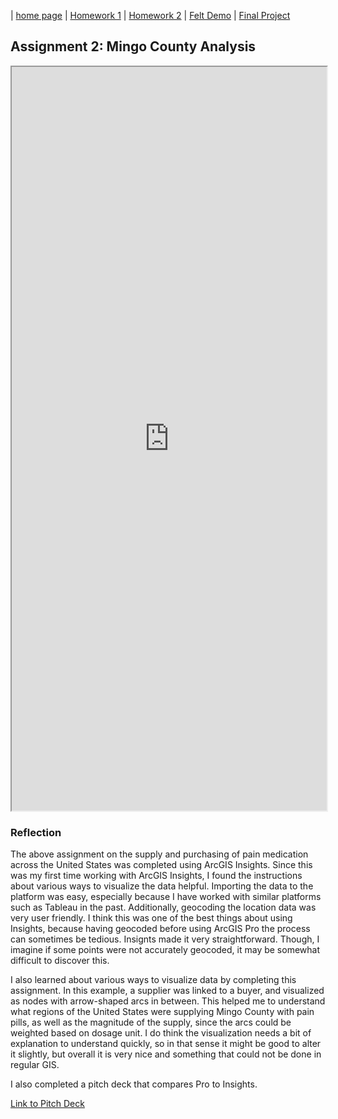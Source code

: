 | [home page](https://maggie0811.github.io/Advanced_GIS-/) | [Homework 1](hw1) | [Homework 2](hw2) | [Felt Demo](felt_demo) | [Final Project](final_project)

## Assignment 2: Mingo County Analysis

<iframe src="https://insights.arcgis.com/#/embed/83b6fbf5a55a46e18c5cedfcd8fdc5ac" width="100%" height="1190" frameborder="1"></iframe>


### Reflection 

The above assignment on the supply and purchasing of pain medication across the United States was completed using ArcGIS Insights. Since this was my first time working with ArcGIS Insights, I found the instructions about various ways to visualize the data helpful. Importing the data to the platform was easy, especially because I have worked with similar platforms such as Tableau in the past. Additionally, geocoding the location data was very user friendly. I think this was one of the best things about using Insights, because having geocoded before using ArcGIS Pro the process can sometimes be tedious. Insignts made it very straightforward. Though, I imagine if some points were not accurately geocoded, it may be somewhat difficult to discover this. 

I also learned about various ways to visualize data by completing this assignment. In this example, a supplier was linked to a buyer, and visualized as nodes with arrow-shaped arcs in between. This helped me to understand what regions of the United States were supplying Mingo County with pain pills, as well as the magnitude of the supply, since the arcs could be weighted based on dosage unit. I do think the visualization needs a bit of explanation to understand quickly, so in that sense it might be good to alter it slightly, but overall it is very nice and something that could not be done in regular GIS.

I also completed a pitch deck that compares Pro to Insights.

[Link to Pitch Deck](https://docs.google.com/presentation/d/1cQbPK6GYfWXmrSzjjNgl3Z0IhU6_TxKX9_lgNu3dxsM/edit?usp=sharing)
